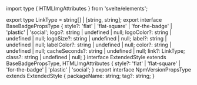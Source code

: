 import type { HTMLImgAttributes } from 'svelte/elements';

export type LinkType = string[] | [string, string];
export interface BaseBadgePropsType {
  style?: 'flat' | 'flat-square' | 'for-the-badge' | 'plastic' | 'social';
  logo?: string | undefined | null;
  logoColor?: string | undefined | null;
  logoSize?: string | undefined | null;
  label?: string | undefined | null;
  labelColor?: string | undefined | null;
  color?: string | undefined | null;
  cacheSeconds?: string | undefined | null;
  link?: LinkType;
  class?: string | undefined | null;
}
interface ExtendedStyle extends BaseBadgePropsType, HTMLImgAttributes {
  style?: 'flat' | 'flat-square' | 'for-the-badge' | 'plastic' | 'social';
}
export interface NpmVersionPropsType extends ExtendedStyle {
  packageName: string;
  tag?: string;
}
